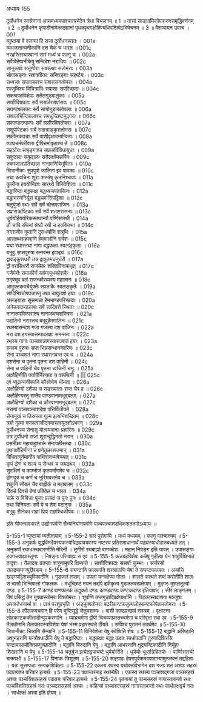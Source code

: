 अध्यायः 155

दुर्योधनेन स्वसेनानां अग्र्यमध्यमपाश्चात्यभेदेन त्रेधा विभजनम् ॥ 1 ॥ तासां साङ्ग्रामिकोपकरणसमृद्धिवर्णनम् ॥ 2 ॥ दुर्योधनेन कृपादीनामेकादशानां पृथक्पृथगक्षौहिण्यधिपतित्वेऽभिषेचनम् ॥ 3 ॥
वैशम्पायन उवाच ।	001    
व्युष्टायां वै रजन्यां हि राजा दुर्योधनस्ततः ।	001a  
व्यभजत्तान्यनीकानि दश चैकं च भारत ॥	001c  
नरहस्तिरथाश्वानां सारं मध्यं च फल्गु च ।	002a  
सर्वेष्वेतेष्वनीकेषु सन्दिदेश नराधिपः ॥	002c  
सानुकर्षाः सतूणीराः सवरूथाः सतोमराः ।	003a  
सोपासङ्गाः सशक्तीकाः सनिषङ्गाः सहर्ष्टयः ।	003c  
सध्वजाः सपताकाश्च सशरासनतोमराः ।	004a  
रज्जुभिश्च विचित्राभिः सपाशाः सपरिच्छदाः ॥	004c  
सकचग्रहविक्षेपाः सतैलगुडवालुकाः ।	005a  
साशीविषघटाः सर्वे ससर्जरसपांसवः ॥	005c  
सघण्टफलकाः सर्वे सायोगुडजलोपलाः ॥	006a  
सशालभिन्दिपालाश्च समधूच्छिष्टमुद्गराः ॥	006c  
सकाण्डदण्डकाः सर्वे ससीरविषतोमराः ।	007a  
सशूर्पपिटकाः सर्वे सदात्राङ्कुशतोमराः ॥	007c  
सकीलकवचाः सर्वे वाशीवृक्षादनान्विताः ।	008a  
व्याघ्रचर्मपरीवारा द्वीपिचर्मावृताश्च ते ॥	008c  
सहर्ष्टयः सश्रृङ्गाश्च सप्रासविविधायुधाः ।	009a  
सकुठाराः सकुद्दालाः सतैलक्षौमसर्पिषः ॥	009c  
रुक्मजालप्रतिच्छन्ना नानामणिविभूषिताः ।	010a  
चित्रानीकाः सुवपुषो ज्वलिता इव पावकाः ॥	010c  
तथा कवचिनः शूराः शस्त्रेषु कृतनिश्चयाः ।	011a  
कुलीना हययोनिज्ञाः सारथ्ये विनिवेशिताः ॥	011c  
बद्धारिष्टा बद्धकक्षा बद्धध्वजपताकिनः ।	012a  
बद्धाभरणनिर्यूहा बद्धचर्मासिपट्टिशाः ॥	012c  
चतुर्युजो रथाः सर्वे सर्वे चोत्तमवाजिनः ।	013a  
सप्रासऋष्टिकाः सर्वे सर्वे शतशरासनाः ॥	013c  
धुर्ययोर्हययोरेकस्तथान्यौ पर्ष्णिसारथी ।	014a  
तौ चापि रथिनां श्रेष्ठौ रथी च हयवित्तथा ॥	014c  
नगराणीव गुप्तानि दुराधर्षाणि शत्रुभिः ।	015a  
आसन्रथसहस्राणि हेममालीनि सर्वशः ॥	015c  
यथा रथास्तथा नागा बद्धकक्षाः स्वलङ्कृताः ।	016a  
बभूवुः सप्तपुरुषा रत्नवन्त इवाद्रयः ॥	016c  
द्वावङ्कुशधरौ तत्र द्वावुत्तमधनुर्धरौ ।	017a  
द्वौ वरासिधरौ राजन्नेकः शक्तिपिनाकधृत् ॥	017c  
गजैर्मत्तैः समाकीर्णं सर्वमायुधकोशकैः ।	018a  
तद्बभूव बलं राजन्कौरव्यस्य महात्मनः ॥	018c  
आमुक्तकवचैर्युक्तैः सपताकैः स्वलङ्कृतैः ।	019a  
सादिभिश्चोपपन्नास्तु तथा चायुतशो हयाः ॥	019c  
असङ्ग्राहाः सुसम्पन्ना हेमभाण्डपरिच्छदाः ।	020a  
अनेकशतसाहस्राः सर्वे सादिवशे स्थिताः ॥	020c  
नानारूपविकाराश्च नानाकवचशस्त्रिणः ।	021a  
पदातिनो नरास्तत्र बभूवुर्हेममालिनः ॥	021c  
रथस्यासन्दश गजा गजस्य दश वाजिनः ।	022a  
नरा दश हयस्यासन्पादरक्षाः समन्ततः ॥	022c  
रथस्य नागाः पञ्चाशन्नागस्यासञ्शतं हयाः ।	023a  
हयस्य पुरुषाः सप्त भिन्नसन्धानकारिणः ॥	023c  
सेना पञ्चशतं नागा रथास्तावन्त एव च ।	024a  
दशसेना च पृतना पृतना दश वाहिनी ॥	024c  
सेना च वाहिनी चैव पृतना ध्वजिनी चमूः ।	025a  
अक्षौहिणीति पर्यायैर्निरुक्ता च वरूथिनी ॥ |||	025c  
एवं व्यूढान्यनीकानि कौरवेयेण धीमता ।	026a  
अक्षौहिण्यो दशैका च सङ्ख्याताः सप्त चैव ह ॥	026c  
अक्षौहिण्यस्तु सप्तैव पाण्डवानामभूद्बलम् ।	027a  
अक्षौहिण्यो दशैका च कौरवाणामभूद्बलम् ॥	027c  
नराणां पञ्चपञ्चाशदेषा पत्तिर्विधीयते ।	028a  
सेनामुखं च तिस्रस्ता गुल्म इत्यभिशब्दितम् ॥	028c  
त्रयो गुल्मा गणस्त्वासीद्गणास्त्वयुतशोऽभवन् ।	029a  
दुर्योधनस्य सेनासु योत्स्यमानाः प्रहारिणः ॥	029c  
तत्र दुर्योधनो राजा शूरान्बुद्धिमतो नरान् ।	030a  
प्रसमीक्ष्य महाबाहुश्चक्रे सेनापतींस्तदा ।	030c  
पृथगक्षौहिणीनां च प्रणेतॄन्नरसत्तमान् ।	031a  
विधिवत्पूर्वमानीय पार्थिवानभ्यषेचयत् ॥	031c  
कृपं द्रोणं च शल्यं च सैन्धवं च जयद्रथम् ।	032a  
सुदक्षिणं च काम्भोजं कृतवर्माणमेव च ॥	032c  
द्रोणपुत्रं च कर्णं च भूरिश्रवसमेव च ।	033a  
शकुनिं सौबलं चैव बाह्लीकं च महाबलम् ॥	033c  
दिवसे दिवसे तेषां प्रतिवेलं च भारत ।	034a  
चक्रे स विविधाः पूजाः प्रत्यक्षं च पुनः पुनः ॥	034c  
तथा विनियताः सर्वे ये च तेषां पदानुगाः ।	035a  
बभूवुः सैनिका राज्ञां प्रियं राज्ञश्चिकीर्षवः ॥ ॥	035c  

इति श्रीमन्महाभारते उद्योगपर्वणि सैन्यनिर्याणपर्वणि पञ्चपञ्चाशदधिकशततमोऽध्यायः ॥

5-155-1 व्युष्टायां व्यतीतायाम् ॥ 5-155-2 सारं पुरोगामि । मध्यं मध्यमम् । फल्गु पाश्चात्त्यम् ॥ 5-155-3 अनुकर्षः युद्धविमर्देयस्यकस्यचिद्रथावयवस्य नष्टस्य प्रतिसमाधानार्थं यद्रथस्याधोदारुबध्यते तत् । अनुकर्षो रथाधःस्थदारुणीति मेदिनी । तूणीरो रथबाह्यो बाणकोशः । महान् निषङ्ग इति यावत् । उपासङ्गाः हयगजवाह्यास्तूणाः । निषङ्गः पत्तिवाह्यः स एव ॥ 5-155-5 कचग्रहविक्षेपः कचेषु गृहीत्वा येन शत्रुर्विक्षिप्यते तादृशः । तैलादयः प्रतप्ताः शत्रूणामुपरि क्षिप्यन्ते । साशीविषघटाः ससर्पाः कुम्भाः । सर्जरसो रालद्रव्यमग्न्युद्दीपकम् ॥ 5-155-6 सघण्टानि फलकानि शस्त्राग्राणि येषां ते सघण्टफलकाः । अयांसि खड्गपट्टिशच्चुरिकादीनि । गुडजलं तप्तम् । उपला यन्त्रक्षेप्या गोलाः । शालते कत्थते शब्दं करोतीति शालः स चासौ भिन्दिपालो गोफलकः । मधूच्छिष्टं मयनं तदपि द्रवीकृत्य गुडजलवत्प्रक्षेप्यम् । मुद्गरः मुशलतुल्यो दण्डः ॥ 5-155-7 काण्डं बाणफलकं तद्युक्तो दण्डः काण्डदण्डः कण्टकदण्ड इतियावत् । सीरं लाङ्गलम् । विषं प्रसिद्धं तेन युक्तास्तोमरा विषतोमराः । शूर्पाणि तप्तगुडादिप्रक्षेपार्थानि । पिटकास्तदाश्रया मञ्जूषाः अस्त्ररोधनार्था वा । दात्रं परशुप्रभृति । अङ्कुशतोमराः बदरीकण्टकतुल्यलोहकण्टकोपेतास्तोमराः ॥ 5-155-8 कीलकवचवान् हि परेण मुष्टियुद्धे जेतुमशक्यः । वाशी काष्ठप्रच्छन्नं शस्त्रम् । वृक्षादनाः लोहकण्टककीलादीन्युपकरणानि । व्याघ्रचर्मणा द्वीपी चित्रव्याघ्रस्तच्चर्मणा च परिवृता रथा एव ॥ 5-155-9 तैलक्षौमानि तैलाक्तवस्त्रविशेषा येषां भस्म प्रहारस्थले दीयते । सर्पिश्च पुरातनं तदर्थमेव ॥ 5-155-10 चित्रानीकाः चित्राणि सैन्यानि ॥ 5-155-11 विनिवेशेता येषु रथेष्विति शेषः ॥ 5-155-12 बद्धानि अरिष्टानि अशुभहराणि यन्त्रौषधादीनि येषु ते बद्धारिष्टाः । बद्धकक्षाः बद्धाः कक्षाः स्पर्धापदानि तुरगादिशिरसि घण्टामालामौक्तिकगुच्छादीनि । बद्धानि बिरुदानि येषु । बद्धानि आभरणानि क्षुद्रघण्टिकादीनि निर्यूहाः शिखराणि च येषु ॥ 5-155-14 चतुर्युज इत्येतद्व्याचष्टे धुर्ययोरिति । धुर्ययोः धूःसन्निहितयोः । पार्ष्णिसारथी चक्ररक्षौ ॥ 5-155-17 पिनाकः त्रिशूलम् ॥ 5-155-20 सङ्ग्राहः हेषणपूर्वकमग्रपादाभ्यामुत्प्लवनं तद्रहिताः । यतः सुसम्पन्नाः सम्यकशिक्षिताः ॥ 5-155-22 एकस्य रथस्य यथोक्तविभागेन दश गजाः शतं अश्वाः सहस्रं पदातयश्च परिवार इत्यर्थः ॥ 5-155-23 पक्षान्तरमाह रथस्येति । एकस्य रथस्य पञ्चाशद्गजा पञ्चसहस्रं अश्वाः पञ्चत्रिंशत्सहस्रं पदातयः परिवार इत्यर्थः ॥ 5-155-24 पृतनायां तु पञ्चसहस्रं नागास्तावन्तो रथाः पञ्चविंशतिसहस्रं नराः पञ्चदशसहस्रं अश्वाः । वाहिन्यां पञ्चाशत्सहस्रं नागास्तावन्तो रथाः सार्धलक्षद्वयं नराः । सार्धलक्षं अश्वा इति ज्ञेयम् ॥
